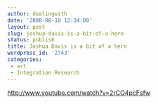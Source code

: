 ```yaml
---
author: dealingwith
date: '2008-08-10 12:34:00'
layout: post
slug: joshua-davis-is-a-bit-of-a-hero
status: publish
title: Joshua Davis is a bit of a hero
wordpress_id: '2743'
categories:
 - art
 - Integration Research
---
```


http://www.youtube.com/watch?v=2rCO4pcFsfw

